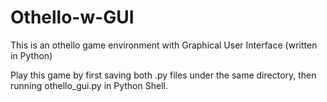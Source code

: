 # Othello-w-GUI
This is an othello game environment with Graphical User Interface (written in Python)

Play this game by first saving both .py files under the same directory, then running othello_gui.py in Python Shell.
